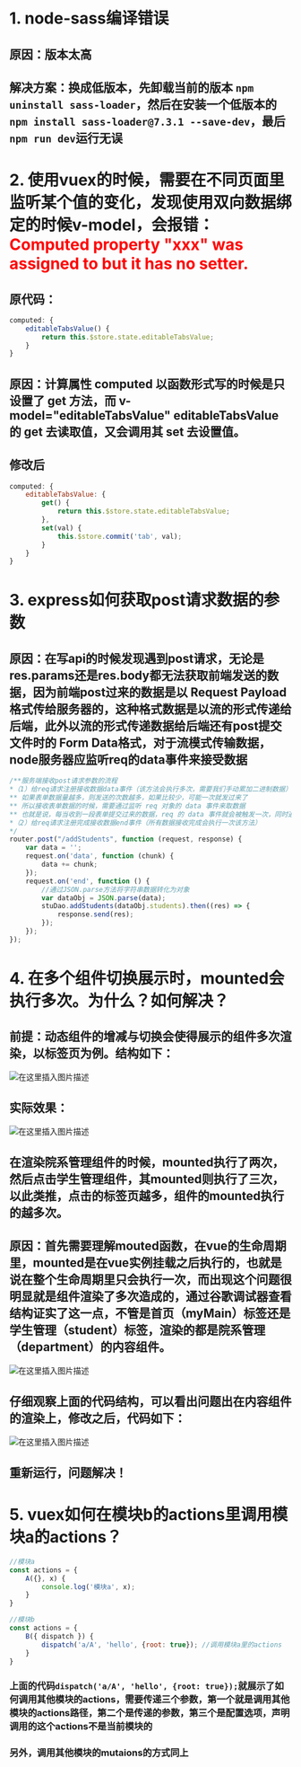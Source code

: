 # 1. node-sass编译错误
## 原因：版本太高

## 解决方案：换成低版本，先卸载当前的版本 `npm uninstall sass-loader`，然后在安装一个低版本的`npm install sass-loader@7.3.1 --save-dev`，最后`npm run dev`运行无误

# 2. 使用vuex的时候，需要在不同页面里监听某个值的变化，发现使用双向数据绑定的时候v-model，会报错：<font color=red>Computed property "xxx" was assigned to but it has no setter.</font>
## 原代码：
```javascript
computed: {
    editableTabsValue() {
        return this.$store.state.editableTabsValue;
    }
}
```
## 原因：计算属性 computed 以函数形式写的时候是只设置了 get 方法，而 v-model="editableTabsValue" editableTabsValue 的 get 去读取值，又会调用其 set 去设置值。
## 修改后
```javascript
computed: {
    editableTabsValue: {
        get() {
            return this.$store.state.editableTabsValue;
        },
        set(val) {
            this.$store.commit('tab', val);
        }
    }
}
```

# 3. express如何获取post请求数据的参数
## 原因：在写api的时候发现遇到post请求，无论是res.params还是res.body都无法获取前端发送的数据，因为前端post过来的数据是以 Request Payload 格式传给服务器的，这种格式数据是以流的形式传递给后端，此外以流的形式传递数据给后端还有post提交文件时的 Form Data格式，对于流模式传输数据，node服务器应监听req的data事件来接受数据
```javascript
/**服务端接收post请求参数的流程
*（1）给req请求注册接收数据data事件（该方法会执行多次，需要我们手动累加二进制数据）
** 如果表单数据量越多，则发送的次数越多，如果比较少，可能一次就发过来了
** 所以接收表单数据的时候，需要通过监听 req 对象的 data 事件来取数据
** 也就是说，每当收到一段表单提交过来的数据，req 的 data 事件就会被触发一次，同时通过回调函数可以拿到该 段 的数据
*（2）给req请求注册完成接收数据end事件（所有数据接收完成会执行一次该方法）
*/
router.post("/addStudents", function (request, response) {
    var data = '';
    request.on('data', function (chunk) {
        data += chunk;
    });
    request.on('end', function () {
        //通过JSON.parse方法将字符串数据转化为对象
        var dataObj = JSON.parse(data);
        stuDao.addStudents(dataObj.students).then((res) => {
            response.send(res);
        });
    });
});
```

# 4. 在多个组件切换展示时，mounted会执行多次。为什么？如何解决？
## 前提：动态组件的增减与切换会使得展示的组件多次渲染，以标签页为例。结构如下：
![在这里插入图片描述](https://img-blog.csdnimg.cn/20200119112344584.png?x-oss-process=image/watermark,type_ZmFuZ3poZW5naGVpdGk,shadow_10,text_aHR0cHM6Ly9ibG9nLmNzZG4ubmV0L3dlaXhpbl80MDMwNDU2Mw==,size_16,color_FFFFFF,t_70)
## 实际效果：
![在这里插入图片描述](https://img-blog.csdnimg.cn/20200119111334363.png?x-oss-process=image/watermark,type_ZmFuZ3poZW5naGVpdGk,shadow_10,text_aHR0cHM6Ly9ibG9nLmNzZG4ubmV0L3dlaXhpbl80MDMwNDU2Mw==,size_16,color_FFFFFF,t_70)
## 在渲染院系管理组件的时候，mounted执行了两次，然后点击学生管理组件，其mounted则执行了三次，以此类推，点击的标签页越多，组件的mounted执行的越多次。
## 原因：首先需要理解mouted函数，在vue的生命周期里，mounted是在vue实例挂载之后执行的，也就是说在整个生命周期里只会执行一次，而出现这个问题很明显就是组件渲染了多次造成的，通过谷歌调试器查看结构证实了这一点，不管是首页（myMain）标签还是学生管理（student）标签，渲染的都是院系管理（department）的内容组件。
![在这里插入图片描述](https://img-blog.csdnimg.cn/20200119111948459.png?x-oss-process=image/watermark,type_ZmFuZ3poZW5naGVpdGk,shadow_10,text_aHR0cHM6Ly9ibG9nLmNzZG4ubmV0L3dlaXhpbl80MDMwNDU2Mw==,size_16,color_FFFFFF,t_70)
## 仔细观察上面的代码结构，可以看出问题出在内容组件的渲染上，修改之后，代码如下：
![在这里插入图片描述](https://img-blog.csdnimg.cn/20200119113417973.png?x-oss-process=image/watermark,type_ZmFuZ3poZW5naGVpdGk,shadow_10,text_aHR0cHM6Ly9ibG9nLmNzZG4ubmV0L3dlaXhpbl80MDMwNDU2Mw==,size_16,color_FFFFFF,t_70)
## 重新运行，问题解决！

# 5. vuex如何在模块b的actions里调用模块a的actions？

```javascript
//模块a
const actions = {
    A({}, x) {
        console.log('模块a', x);
    }
}
```
```javascript
//模块b
const actions = {
    B({ dispatch }) {
        dispatch('a/A', 'hello', {root: true}); //调用模块a里的actions
    }
}
```
### 上面的代码`dispatch('a/A', 'hello', {root: true});`就展示了如何调用其他模块的actions，需要传递三个参数，第一个就是调用其他模块的actions路径，第二个是传递的参数，第三个是配置选项，声明调用的这个actions不是当前模块的
### 另外，调用其他模块的mutaions的方式同上

